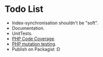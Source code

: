 # Todo List

- Index-synchronisation shouldn't be "soft".
- Documentation.
- UnitTests.
- [PHP Code Coverage](https://github.com/sebastianbergmann/php-code-coverage).
- [PHP mutation testing](https://infection.github.io/).
- Publish on Packagist :D
